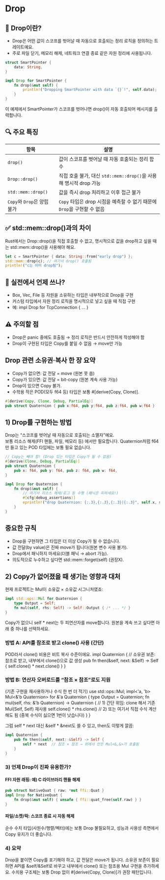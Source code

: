 # Drop

## 🧠 Drop이란?
- Drop은 어떤 값이 스코프를 벗어날 때 자동으로 호출되는 정리 로직을 정의하는 트레이트예요.
- 주로 파일 닫기, 메모리 해제, 네트워크 연결 종료 같은 자원 정리에 사용됩니다.
```rust
struct SmartPointer {
    data: String,
}

impl Drop for SmartPointer {
    fn drop(&mut self) {
        println!("Dropping SmartPointer with data `{}`!", self.data);
    }
}
```
이 예제에서 SmartPointer가 스코프를 벗어나면 drop()이 자동 호출되어 메시지를 출력합니다.


## 🔍 주요 특징

| 항목           | 설명                                                                 |
|------------------------|----------------------------------------------------------------------|
| `drop()`               | 값이 스코프를 벗어날 때 자동 호출되는 정리 함수                      |
| `Drop::drop()`         | 직접 호출 불가, 대신 `std::mem::drop()`을 사용해 명시적 drop 가능     |
| `std::mem::drop()`     | 값을 즉시 drop 처리하고 이후 접근 불가                                |
| `Copy`와 `Drop`은 양립 불가 | `Copy` 타입은 drop 시점을 예측할 수 없기 때문에 `Drop`을 구현할 수 없음 |



## ✅ std::mem::drop()과의 차이
Rust에서는 Drop::drop()을 직접 호출할 수 없고,
명시적으로 값을 drop하고 싶을 때는 std::mem::drop()을 사용해야 해요.
```rust
let c = SmartPointer { data: String::from("early drop") };
std::mem::drop(c); // 여기서 drop() 호출됨
println!("c는 이미 drop됨");
```


## 🧠 실전에서 언제 쓰나?
- Box<T>, Vec<T>, File 등 자원을 소유하는 타입은 내부적으로 Drop을 구현
- 커스텀 타입에서 자원 정리 로직을 명시적으로 넣고 싶을 때 직접 구현
- 예: impl Drop for TcpConnection { ... }

## ⚠️ 주의할 점
- Drop은 panic 중에도 호출됨 → 정리 로직은 반드시 안전하게 작성해야 함
- Drop이 구현된 타입은 Copy를 붙일 수 없음 → move만 가능


## Drop 관련 소유권·복사 한 장 요약
- Copy가 없으면: 값 전달 = move (원본 못 씀)
- Copy가 있으면: 값 전달 = bit-copy (원본 계속 사용 가능)
- Drop이 있으면 Copy 불가.
- 수학용 작은 POD(모두 f64 등) 타입은 보통 #[derive(Copy, Clone)].

```rust
#[derive(Copy, Clone, Debug, PartialEq)]
pub struct Quaternion { pub x:f64, pub y:f64, pub z:f64, pub w:f64 }
```

## 1) Drop를 구현하는 방법

Drop는 “스코프를 벗어날 때 자동으로 호출되는 소멸자”예요.  
보통 리소스 해제(FFI 핸들, 파일, 메모리 등) 에서만 필요합니다. 
Quaternion처럼 f64만 들고 있는 POD 타입에는 보통 필요 없습니다.

```rust
// Copy는 빼야 함! (Drop 있는 타입은 Copy가 될 수 없음)
#[derive(Clone, Debug, PartialEq)]
pub struct Quaternion {
    pub x: f64, pub y: f64, pub z: f64, pub w: f64,
}

impl Drop for Quaternion {
    fn drop(&mut self) {
        // 여기서 리소스 해제/로그 등 수행 (패닉은 피하세요!)
        #[cfg(debug_assertions)]
        eprintln!("drop Quaternion: {:.3},{:.3},{:.3}|{:.3}", self.x, self.y, self.z, self.w);
    }
}
```

## 중요한 규칙

- Drop을 구현하면 그 타입은 더 이상 Copy가 될 수 없습니다.
- 값 전달(by value)은 진짜 move가 됩니다(원본 변수 사용 불가).
- Drop에서 패닉하지 마세요(더블 패닉 → abort 가능).
- 의도적으로 누수하고 싶다면 std::mem::forget(self) (권장X).

## 2) Copy가 없어졌을 때 생기는 영향과 대처

현재 프로젝트는 Mul이 소유값 × 소유값 시그니처였죠:
```rust
impl std::ops::Mul for Quaternion {
    type Output = Self;
    fn mul(self, rhs: Self) -> Self::Output { /* ... */ }
}
```
Copy가 없으니 self * next는 두 피연산자를 move합니다.
원본을 계속 쓰고 싶다면 아래 중 하나를 선택하세요.

### 방법 A: API를 참조로 받고 clone() 사용 (간단)
POD라서 clone() 비용은 비트 복사 수준이에요.
impl Quaternion {
    // 소유권 보존: 참조로 받고, 내부에서 clone()으로 값 생성
    pub fn then(&self, next: &Self) -> Self {
        self.clone() * next.clone()
    }
}

### 방법 B: 연산자 오버로드를 “참조 × 참조”로도 지원
(기존 구현을 재사용하거나 수식 한 번 더 적기)
use std::ops::Mul;
impl<'a, 'b> Mul<&'b Quaternion> for &'a Quaternion {
    type Output = Quaternion;
    fn mul(self, rhs: &'b Quaternion) -> Quaternion {
        // 1) 간단 위임: clone 해서 기존 Mul(Self, Self) 재사용
        self.clone() * rhs.clone()
        // 2) 또는 여기서 직접 수식 계산해도 됨 (중복 수식이 싫으면 1번이 낫습니다)
    }
}


그럼 self * next 대신 &self * &next도 쓸 수 있고,
then도 이렇게 깔끔:
```rust
impl Quaternion {
    pub fn then(&self, next: &Self) -> Self {
        self * next  // 참조 × 참조 → 위에서 만든 Mul<&,&>가 호출됨
    }
}
```
### 3) 언제 Drop이 진짜 유용한가?

#### FFI 자원 래핑: 예) C 라이브러리 핸들 해제
```rust
pub struct NativeQuat { raw: *mut ffi::Quat }
impl Drop for NativeQuat {
    fn drop(&mut self) { unsafe { ffi::quat_free(self.raw) } }
}
```

#### 파일/소켓/락: 스코프 종료 시 자동 해제

순수 수치 타입(사원수/행렬/벡터)에는 보통 Drop 불필요하고,
성능과 사용성 측면에서 Copy 유지가 더 좋습니다.

### 4) 요약

Drop을 붙이면 Copy를 포기해야 하고, 값 전달은 move가 됩니다.
소유권 보존이 필요하면 API를 &self/&Self로 바꾸고 내부에서 clone()
또는 참조용 Mul 구현을 추가하세요.
수치용 구조체는 보통 Drop 없이 #[derive(Copy, Clone)]가 권장 패턴입니다.

